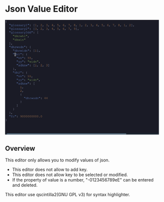 # Json Value Editor

![DEMO](/doc/demo.gif)

## Overview
This editor only allows you to modify values of json. 
- This editor does not allow to add key.
- This editor does not allow key to be selected or modified. 
- If the property of value is a number, "-0123456789eE" can be entered and deleted. 
  
This editor use qscintilla2(GNU GPL v3) for syntax highlighter.

